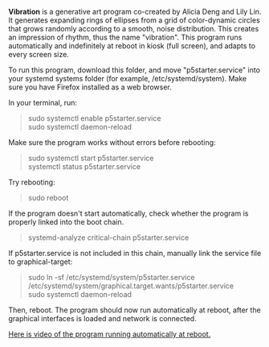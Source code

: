 **Vibration** is a generative art program co-created by Alicia Deng and Lily Lin. It generates expanding rings of ellipses from a grid of color-dynamic circles that grows randomly according to a smooth, noise distribution. This creates an impression of rhythm, thus the name "vibration". This program runs automatically and indefinitely at reboot in kiosk (full screen), and adapts to every screen size.

To run this program, download this folder, and move "p5starter.service" into your systemd systems folder (for example, /etc/systemd/system). Make sure you have Firefox installed as a web browser.

In your terminal, run:  
>sudo systemctl enable p5starter.service  
>sudo systemctl daemon-reload  

Make sure the program works without errors before rebooting:  
>sudo systemctl start p5starter.service  
>systemctl status p5starter.service  

Try rebooting:  
>sudo reboot  

If the program doesn't start automatically, check whether the program is properly linked into the boot chain.   
>systemd-analyze critical-chain p5starter.service  

If p5starter.service is not included in this chain, manually link the service file to graphical-target:  
>sudo ln -sf /etc/systemd/system/p5starter.service /etc/systemd/system/graphical.target.wants/p5starter.service  
>sudo systemctl daemon-reload  

Then, reboot. The program should now run automatically at reboot, after the graphical interfaces is loaded and network is connected. 

[Here is video of the program running automatically at reboot.](https://vimeo.com/1122031278)
